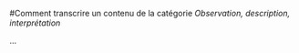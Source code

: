 #Comment transcrire un contenu de la catégorie *Observation, description, interprétation*
<p>...</p>